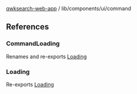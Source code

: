 [qwksearch-web-app](../../../modules.md) / lib/components/ui/command

## References

### CommandLoading

Renames and re-exports [Loading](command.md#loading)

### Loading

Re-exports [Loading](command.md#loading)
